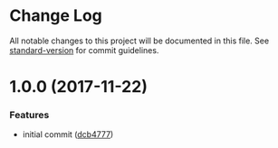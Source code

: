 # Change Log

All notable changes to this project will be documented in this file. See [standard-version](https://github.com/conventional-changelog/standard-version) for commit guidelines.

<a name="1.0.0"></a>
# 1.0.0 (2017-11-22)


### Features

* initial commit ([dcb4777](https://github.com/moxystudio/js-proper-url-join/commit/dcb4777))
